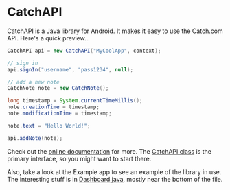 # CatchAPI
CatchAPI is a Java library for Android.  It makes it easy to use the Catch.com API.  Here's a quick preview...

```java
CatchAPI api = new CatchAPI("MyCoolApp", context);

// sign in
api.signIn("username", "pass1234", null);

// add a new note
CatchNote note = new CatchNote();

long timestamp = System.currentTimeMillis();
note.creationTime = timestamp;
note.modificationTime = timestamp;

note.text = "Hello World!";

api.addNote(note);
```

Check out the [online documentation](http://catch.github.com/android-api/Documentation/) for more.  The [CatchAPI class](http://catch.github.com/android-api/Documentation/com/catchnotes/api/CatchAPI.html) is the primary interface, so you might want to start there.

Also, take a look at the Example app to see an example of the library in use.  The interesting stuff is in [Dashboard.java](https://github.com/catch/android-api/blob/master/Example/src/com/example/CatchApiDemo/Dashboard.java), mostly near the bottom of the file.

